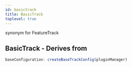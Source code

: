 ```yaml
---
id: basictrack
title: BasicTrack
toplevel: true
---
```

synonym for FeatureTrack








## BasicTrack - Derives from




```js
baseConfiguration: createBaseTrackConfig(pluginManager)
```

 
